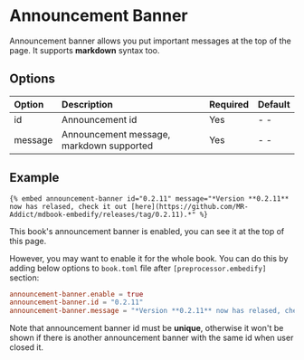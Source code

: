 # Announcement Banner

Announcement banner allows you put important messages at the top of the page. It supports **markdown** syntax too.

## Options

| Option  | Description                              | Required | Default |
| :------ | :--------------------------------------- | :------- | :------ |
| id      | Announcement id                          | Yes      | - -     |
| message | Announcement message, markdown supported | Yes      | - -     |

## Example

<!-- embed ignore begin -->

```text
{% embed announcement-banner id="0.2.11" message="*Version **0.2.11** now has relased, check it out [here](https://github.com/MR-Addict/mdbook-embedify/releases/tag/0.2.11).*" %}
```

<!-- embed ignore end -->

This book's announcement banner is enabled, you can see it at the top of this page.

However, you may want to enable it for the whole book. You can do this by adding below options to `book.toml` file after `[preprocessor.embedify]` section:

```toml
announcement-banner.enable = true
announcement-banner.id = "0.2.11"
announcement-banner.message = "*Version **0.2.11** now has relased, check it out [here](https://github.com/MR-Addict/mdbook-embedify/releases/tag/0.2.11).*"
```

Note that announcement banner id must be **unique**, otherwise it won't be shown if there is another announcement banner with the same id when user closed it.
